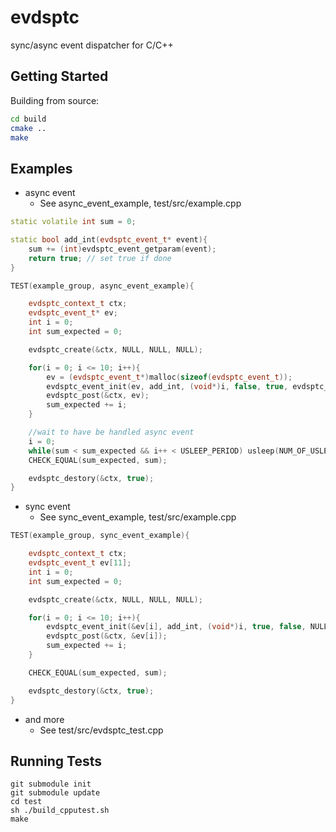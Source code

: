 evdsptc
=======

sync/async event dispatcher for C/C++

## Getting Started

Building from source:
```sh
cd build
cmake ..
make
```

## Examples

* async event
    * See async_event_example, test/src/example.cpp 
```cpp
static volatile int sum = 0;

static bool add_int(evdsptc_event_t* event){   
    sum += (int)evdsptc_event_getparam(event); 
    return true; // set true if done
}

TEST(example_group, async_event_example){

    evdsptc_context_t ctx;
    evdsptc_event_t* ev;
    int i = 0;
    int sum_expected = 0;

    evdsptc_create(&ctx, NULL, NULL, NULL);

    for(i = 0; i <= 10; i++){
        ev = (evdsptc_event_t*)malloc(sizeof(evdsptc_event_t));
        evdsptc_event_init(ev, add_int, (void*)i, false, true, evdsptc_event_free);
        evdsptc_post(&ctx, ev);
        sum_expected += i;
    }

    //wait to have be handled async event
    i = 0;
    while(sum < sum_expected && i++ < USLEEP_PERIOD) usleep(NUM_OF_USLEEP);
    CHECK_EQUAL(sum_expected, sum);

    evdsptc_destory(&ctx, true);
}

```

* sync event
    * See sync_event_example, test/src/example.cpp 
```cpp
TEST(example_group, sync_event_example){

    evdsptc_context_t ctx;
    evdsptc_event_t ev[11];
    int i = 0;
    int sum_expected = 0;

    evdsptc_create(&ctx, NULL, NULL, NULL);

    for(i = 0; i <= 10; i++){
        evdsptc_event_init(&ev[i], add_int, (void*)i, true, false, NULL);
        evdsptc_post(&ctx, &ev[i]);
        sum_expected += i;
    }

    CHECK_EQUAL(sum_expected, sum);

    evdsptc_destory(&ctx, true);
}

```

* and more
    * See test/src/evdsptc_test.cpp

## Running Tests

```
git submodule init
git submodule update
cd test
sh ./build_cpputest.sh
make
```
